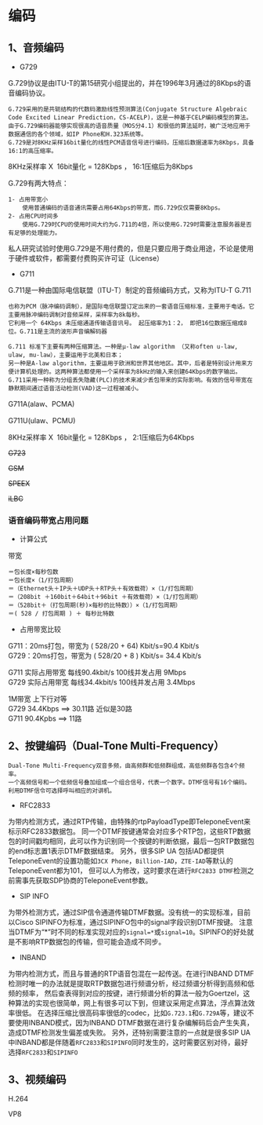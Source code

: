 # 编码
## 1、音频编码
- G729

G.729协议是由ITU-T的第15研究小组提出的，并在1996年3月通过的8Kbps的语音编码协议。

    G.729采用的是共轭结构的代数码激励线性预测算法(Conjugate Structure Algebraic Code Excited Linear Prediction，CS-ACELP)，这是一种基于CELP编码模型的算法。
    由于G.729编码器能够实现很高的语音质量（MOS分4.1）和很低的算法延时，被广泛地应用于数据通信的各个领域，如IP Phone和H.323系统等。
    G.729是对8KHz采样16bit量化的线性PCM语音信号进行编码，压缩后数据速率为8Kbps，具备16:1的高压缩率。

8KHz采样率 X  16bit量化 = 128Kbps ， 16:1压缩后为8Kbps

G.729有两大特点：

    1- 占用带宽小
        使用普通编码的语音通讯需要占用64Kbps的带宽，而G.729仅仅需要8Kbps。
    2- 占用CPU时间多
        使用G.729时CPU的使用时间大约为G.711的4倍，所以使用G.729时需要注意服务器是否有足够的处理能力。
        
私人研究试验时使用G.729是不用付费的，但是只要应用于商业用途，不论是使用于硬件或软件，都需要付费购买许可证（License）

- G711

G.711是一种由国际电信联盟（ITU-T）制定的音频编码方式，又称为ITU-T G.711

    也称为PCM（脉冲编码调制），是国际电信联盟订定出来的一套语音压缩标准，主要用于电话。它主要用脉冲编码调制对音频采样，采样率为8k每秒。
    它利用一个 64Kbps 未压缩通道传输语音讯号。 起压缩率为1：2， 即把16位数据压缩成8位。G.711是主流的波形声音编解码器

    G.711 标准下主要有两种压缩算法。一种是µ-law algorithm （又称often u-law, ulaw, mu-law），主要运用于北美和日本；
    另一种是A-law algorithm，主要运用于欧洲和世界其他地区。其中，后者是特别设计用来方便计算机处理的。这两种算法都使用一个采样率为8kHz的输入来创建64Kbps的数字输出。
    G.711采用一种称为分组丢失隐藏(PLC)的技术来减少丢包带来的实际影响。有效的信号带宽在静默期间通过语音活动检测(VAD)这一过程被减小。

G711A(alaw、PCMA)

G711U(ulaw、PCMU)

8KHz采样率 X  16bit量化 = 128Kbps ， 2:1压缩后为64Kbps

~~G723~~

~~GSM~~

~~SPEEX~~

~~iLBC~~

### 语音编码带宽占用问题

- 计算公式

带宽

    ＝包长度×每秒包数
    ＝包长度×（1/打包周期）
    ＝（Ethernet头＋IP头＋UDP头＋RTP头＋有效载荷）×（1/打包周期）
    ＝（208bit ＋160bit＋64bit＋96bit ＋有效载荷）×（1/打包周期）
    ＝（528bit＋（打包周期(秒)×每秒的比特数））×（1/打包周期）
    ＝( 528 / 打包周期 ) ＋ 每秒比特数      

- 占用带宽比较

G711：20ms打包，带宽为 ( 528/20 + 64) Kbit/s=90.4 Kbit/s<br>
G729：20ms打包，带宽为 ( 528/20 + 8 ) Kbit/s= 34.4 Kbit/s

G711 实际占用带宽 每线90.4kbit/s 100线并发占用 9Mbps<br>
G729 实际占用带宽 每线34.4kbit/s 100线并发占用 3.4Mbps

1M带宽 上下行对等<br>
G729   34.4Kbps     ==> 30.11路  近似是30路<br>
G711  90.4Kpbs     ==>  11路   

## 2、按键编码（Dual-Tone Multi-Frequency）
    Dual-Tone Multi-Frequency双音多频，由高频群和低频群组成，高低频群各包含4个频率。
    一个高频信号和一个低频信号叠加组成一个组合信号，代表一个数字。DTMF信号有16个编码。利用DTMF信令可选择呼叫相应的对讲机。

- RFC2833

为带内检测方式，通过RTP传输，由特殊的rtpPayloadType即TeleponeEvent来标示RFC2833数据包。
同一个DTMF按键通常会对应多个RTP包，这些RTP数据包的时间戳均相同，此可以作为识别同一个按键的判断依据，最后一包RTP数据包的end标志置1表示DTMF数据结束。
另外，很多SIP UA 包括IAD都提供TeleponeEvent的设置功能如`3CX Phone`，`Billion-IAD`，`ZTE-IAD`等默认的TeleponeEvent都为101，
但可以人为修改，这时要求在进行`RFC2833 DTMF`检测之前需事先获取SDP协商的TeleponeEvent参数。

- SIP INFO

为带外检测方式，通过SIP信令通道传输DTMF数据。没有统一的实现标准，目前以Cisco SIPINFO为标准，通过SIPINFO包中的signal字段识别DTMF按键。
注意当DTMF为“*”时不同的标准实现对应的`signal=*`或`signal=10`。SIPINFO的好处就是不影响RTP数据包的传输，但可能会造成不同步。

- INBAND

为带内检测方式，而且与普通的RTP语音包混在一起传送。在进行INBAND DTMF检测时唯一的办法就是提取RTP数据包进行频谱分析，经过频谱分析得到高频和低频的频率，
然后查表得到对应的按键，进行频谱分析的算法一般为Goertzel，这种算法的实现也很简单，网上有很多可以下到，但建议采用定点算法，浮点算法效率很低。
在选择压缩比很高码率很低的codec，比如`G.723.1`和`G.729A`等，建议不要使用INBAND模式，因为INBAND DTMF数据在进行复杂编解码后会产生失真，造成DTMF检测发生偏差或失败。
另外，还特别需要注意的一点就是很多SIP UA中INBAND都是伴随着`RFC2833`和`SIPINFO`同时发生的，这时需要区别对待，最好选择`RFC2833`和`SIPINFO`

## 3、视频编码

H.264

VP8
